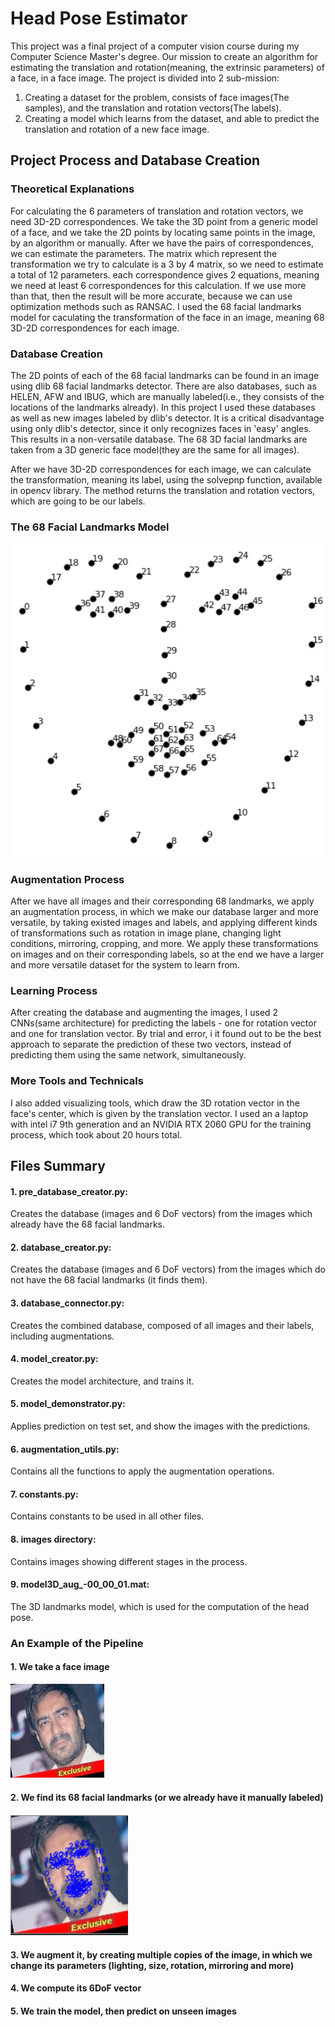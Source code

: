 # Head Pose Estimator
This project was a final project of a computer vision course during my Computer Science Master's degree.
Our mission to create an algorithm for estimating the translation and rotation(meaning, the extrinsic parameters)
of a face, in a face image.
The project is divided into 2 sub-mission:
1. Creating a dataset for the problem, consists of face images(The samples), and the translation and rotation vectors(The labels).
2. Creating a model which learns from the dataset, and able to predict the translation and rotation of a new face image.

## Project Process and Database Creation
### Theoretical Explanations
For calculating the 6 parameters of translation and rotation vectors, we need 3D-2D correspondences. We take the 3D point from a generic model of a face, and we take the 2D points by locating same points in the image, by an algorithm or manually.
After we have the pairs of correspondences, we can estimate the parameters.
The matrix which represent the transformation we try to calculate
is a 3 by 4 matrix, so we need to estimate a total of 12 parameters. each correspondence gives 2 equations, meaning we need at least
6 correspondences for this calculation. If we use more than that, then the result will be more accurate, because we can use optimization 
methods such as RANSAC.
I used the 68 facial landmarks model for caculating the transformation of the face in an image, meaning 68 3D-2D correspondences
for each image.

### Database Creation
The 2D points of each of the 68 facial landmarks can be found in an image using dlib 68 facial landmarks detector.
There are also databases, such as HELEN, AFW and IBUG, which are manually labeled(i.e., they consists of the
locations of the landmarks already).
In this project I used these databases as well as new images labeled by dlib's detector.
It is a critical disadvantage using only dlib's detector, since it only recognizes faces in 'easy' angles.
This results in a non-versatile database.
The 68 3D facial landmarks are taken from a 3D generic face model(they are the same for all images).

After we have 3D-2D correspondences for each image, we can calculate the transformation, meaning its label, using 
the solvepnp function, available in opencv library. The method returns the translation and rotation vectors, which are going to
be our labels.

### The 68 Facial Landmarks Model
![alt text](https://github.com/ArbelHaiman/head-pose-estimator/blob/master/images/68landmarks.png)

### Augmentation Process
After we have all images and their corresponding 68 landmarks, we apply an augmentation process, in which we make our database larger and more versatile, by taking existed images and labels, and applying different kinds of transformations such as rotation in image plane, changing light conditions, mirroring, cropping, and more. We apply these transformations on images and on their corresponding labels, so at the end we have a larger and more versatile dataset for the system to learn from.

### Learning Process
After creating the database and augmenting the images, I used 2 CNNs(same architecture) for predicting the labels - one for rotation vector and one for translation vector. By trial and error, i it found out to be the best approach to separate the prediction of these two vectors, instead of predicting them using the same network, simultaneously. 

### More Tools and Technicals
I also added visualizing tools, which draw the 3D rotation vector in the face's center, which is given by the translation vector.
I used an a laptop with intel i7 9th generation and an NVIDIA RTX 2060 GPU for the training process, which took about 20 hours total.

## Files Summary
#### 1. pre_database_creator.py:
   Creates the database (images and 6 DoF vectors) from the images which already have the 68 facial landmarks.
#### 2. database_creator.py:
   Creates the database (images and 6 DoF vectors) from the images which do not have the 68 facial landmarks (it finds them).
#### 3. database_connector.py:
   Creates the combined database, composed of all images and their labels, including augmentations.
#### 4. model_creator.py:
   Creates the model architecture, and trains it.
#### 5. model_demonstrator.py:
   Applies prediction on test set, and show the images with the predictions.
#### 6. augmentation_utils.py:
   Contains all the functions to apply the augmentation operations.
#### 7. constants.py:
   Contains constants to be used in all other files.
#### 8. images directory:
   Contains images showing different stages in the process.
#### 9. model3D_aug_-00_00_01.mat:
   The 3D landmarks model, which is used for the computation of the head pose.


### An Example of the Pipeline
#### 1. We take a face image
![alt text](https://github.com/ArbelHaiman/head-pose-estimator/blob/master/images/original.jpg)

#### 2. We find its 68 facial landmarks (or we already have it manually labeled)
![alt text](https://github.com/ArbelHaiman/head-pose-estimator/blob/master/images/68landmarkslocating.png)

#### 3. We augment it, by creating multiple copies of the image, in which we change its parameters (lighting, size, rotation, mirroring and more)

#### 4. We compute its 6DoF vector

#### 5. We train the model, then predict on unseen images
